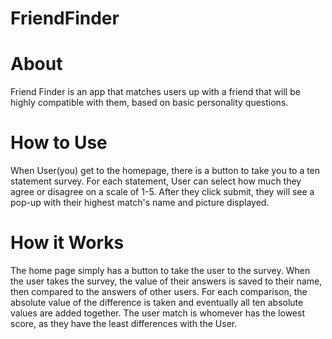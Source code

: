 # FriendFinder

# About
Friend Finder is an app that matches users up with a friend that will be highly compatible with them, based on basic personality questions.

# How to Use
When User(you) get to the homepage, there is a button to take you to a ten statement survey. For each statement, User can select how much they agree or disagree on a scale of 1-5. After they click submit, they will see a pop-up with their highest match's name and picture displayed.

# How it Works
The home page simply has a button to take the user to the survey. When the user takes the survey, the value of their answers is saved to their name, then compared to the answers of other users. For each comparison, the absolute value of the difference is taken and eventually all ten absolute values are added together. The user match is whomever has the lowest score, as they have the least differences with the User. 
